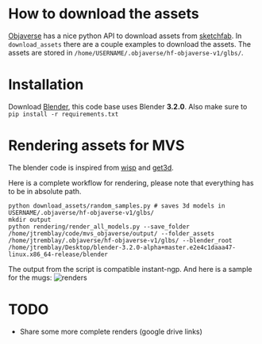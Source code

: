 # How to download the assets 
[Objaverse](https://objaverse.allenai.org/#explore) has a nice python API to download assets from [sketchfab](https://sketchfab.com/). 
In `download_assets` there are a couple examples to download the assets. The assets are stored in `/home/USERNAME/.objaverse/hf-objaverse-v1/glbs/`. 

# Installation
Download [Blender](https://www.blender.org/), this code base uses Blender **3.2.0**. 
Also make sure to `pip install -r requirements.txt`

# Rendering assets for MVS 
The blender code is inspired from [wisp](https://drive.google.com/drive/folders/1Via1TOsnG-3mUkkGteEoRJdEYJEx3wgf) and [get3d](https://github.com/nv-tlabs/GET3D/tree/master/render_shapenet_data).


Here is a complete workflow for rendering, please note that everything has to be in absolute path. 
```
python download_assets/random_samples.py # saves 3d models in USERNAME/.objaverse/hf-objaverse-v1/glbs/
mkdir output
python rendering/render_all_models.py --save_folder /home/jtremblay/code/mvs_objaverse/output/ --folder_assets /home/jtremblay/.objaverse/hf-objaverse-v1/glbs/ --blender_root /home/jtremblay/Desktop/blender-3.2.0-alpha+master.e2e4c1daaa47-linux.x86_64-release/blender
```

The output from the script is compatible instant-ngp. And here is a sample for the mugs: 
![renders](https://i.imgur.com/CcdGXJL.jpg)

# TODO 
- Share some more complete renders (google drive links) 
